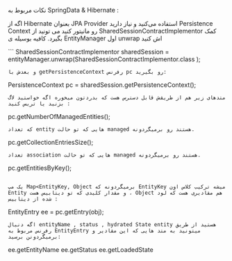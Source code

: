 نکات مربوط به SpringData & Hibernate : 

اگه از Hibernate بعنوان JPA Provider استفاده می‌کنید و نیاز دارید Persistence Context رو مانیتور کنید می تونید از SharedSessionContractImplementor کمک بگیرد.
کافیه بوسیله ی EntityManager اول unwrap اش کنید

‍‍‍‍‍‍‍‍‍‍‍‍```
SharedSessionContractImplementor sharedSession = entityManager.unwrap(SharedSessionContractImplementor.class );
```
و بعدش با getPersistenceContext رفرنس pc رو بگیرید:
```
PersistenceContext pc = sharedSession.getPersistenceContext();
```
متدهای زیر هم از طریقش قابل دسترس هست که بدردتون میخوره اگه خواستید لاگ بزنید یا تریس کنید :
```
pc.getNumberOfManagedEntities();
```
که تعداد entity هایی که تو حالت managed هستند رو برمیگردونه.
```
pc.getCollectionEntriesSize();
```
تعداد association هایی که تو حالت managed هستند رو برمیگردونه.
```
pc.getEntitiesByKey();
```

یک مپ Map<EntityKey, Object برمیگردونه که EntityKey میشه ترکیب کلاس اون Entity و مقدار کلیدی که تو دیتابیس هست ،‌ Object هم مقادیری هست که لود شده از دیتابیس :
```
EntityEntry ee = pc.getEntry(obj);
```
اگه دنبال entityName , status , hydrated State entity هستید از طریق رفرنس مربوط به EntityEntry میتونید به متد هایی که این مقادیر و برمیگردونن برسید:
```
ee.getEntityName
ee.getStatus
ee.getLoadedState
```
